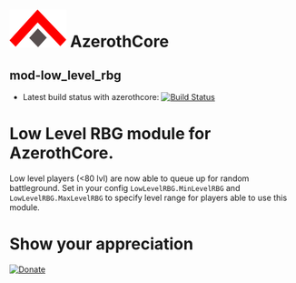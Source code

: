 # ![logo](https://raw.githubusercontent.com/azerothcore/azerothcore.github.io/master/images/logo-github.png) AzerothCore
## mod-low_level_rbg
- Latest build status with azerothcore: [![Build Status](https://github.com/azerothcore/mod-boss-announcer/workflows/core-build/badge.svg?branch=master&event=push)](https://github.com/azerothcore/mod-boss-announcer)

# Low Level RBG module for AzerothCore.

Low level players (<80 lvl) are now able to queue up for random battleground.
Set in your config `LowLevelRBG.MinLevelRBG` and `LowLevelRBG.MaxLevelRBG` to specify level range for players able to use this module.


# Show your appreciation
[![Donate](https://img.shields.io/badge/Donate-PayPal-green.svg)](https://www.paypal.com/cgi-bin/webscr?cmd=_s-xclick&hosted_button_id=SBJFTAJKUNEXC)
